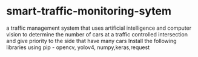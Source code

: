 # smart-traffic-monitoring-sytem
a traffic management system that uses artificial intelligence and computer vision to determine the number of cars at a traffic controlled intersection and give priority to the side that have many cars 
Install the following libraries using pip - opencv, yolov4, numpy,keras,request

